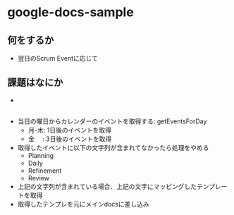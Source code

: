# google-docs-sample

## 何をするか
- 翌日のScrum Eventに応じて

## 課題はなにか
- 

##
- 当日の曜日からカレンダーのイベントを取得する: getEventsForDay
  - 月-木: 1日後のイベントを取得
  - 金　 : 3日後のイベントを取得
- 取得したイベントに以下の文字列が含まれてなかったら処理をやめる
  - Planning
  - Daily
  - Refinement
  - Review
- 上記の文字列が含まれている場合、上記の文字にマッピングしたテンプレートを取得
- 取得したテンプレを元にメインdocsに差し込み
